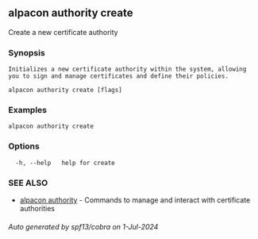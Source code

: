 ## alpacon authority create

Create a new certificate authority

### Synopsis


  	Initializes a new certificate authority within the system, allowing you to sign and manage certificates and define their policies.
	

```
alpacon authority create [flags]
```

### Examples

```
alpacon authority create
```

### Options

```
  -h, --help   help for create
```

### SEE ALSO

* [alpacon authority](alpacon_authority.md)	 - Commands to manage and interact with certificate authorities

###### Auto generated by spf13/cobra on 1-Jul-2024
